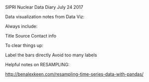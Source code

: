 SIPRI Nuclear Data
Diary
July 24 2017

Data visualization notes from Data Viz:

Always include:

Title
Source
Contact info

To clear things up:

Label the bars directly
Avoid too many labels


Helpful notes on RESAMPLING:

http://benalexkeen.com/resampling-time-series-data-with-pandas/